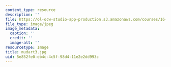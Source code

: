 ```yaml
---
content_type: resource
description: ''
file: https://ol-ocw-studio-app-production.s3.amazonaws.com/courses/16-01-unified-engineering-i-ii-iii-iv-fall-2005-spring-2006/5e852fe0eb4c4c5f98d411e2e2dd993c_mudart3.jpg
file_type: image/jpeg
image_metadata:
  caption: ''
  credit: ''
  image-alt: ''
resourcetype: Image
title: mudart3.jpg
uid: 5e852fe0-eb4c-4c5f-98d4-11e2e2dd993c
---
```

